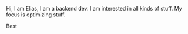 Hi, I am Elias, I am a backend dev.
I am interested in all kinds of stuff. 
My focus is optimizing stuff.

Best
